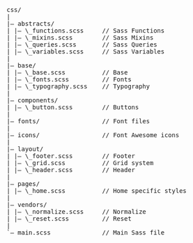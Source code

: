 <pre>css/
|
|– abstracts/
| |– \_functions.scss &nbsp; &nbsp; // Sass Functions
| |– \_mixins.scss &nbsp; &nbsp; &nbsp; &nbsp;// Sass Mixins
| |– \_queries.scss &nbsp; &nbsp; &nbsp; // Sass Queries
| |– \_variables.scss &nbsp; &nbsp; // Sass Variables
|
|– base/
| |– \_base.scss &nbsp; &nbsp; &nbsp; &nbsp; &nbsp;// Base
| |– \_fonts.scss &nbsp; &nbsp; &nbsp; &nbsp; // Fonts
| |– \_typography.scss &nbsp; &nbsp;// Typography
|
|– components/
| |– \_button.scss &nbsp; &nbsp; &nbsp; &nbsp;// Buttons  
|
|– fonts/ &nbsp; &nbsp; &nbsp; &nbsp; &nbsp; &nbsp; &nbsp; &nbsp; // Font files
|
|– icons/ &nbsp; &nbsp; &nbsp; &nbsp; &nbsp; &nbsp; &nbsp; &nbsp; // Font Awesome icons
|
|– layout/
| |– \_footer.scss &nbsp; &nbsp; &nbsp; &nbsp;// Footer
| |– \_grid.scss &nbsp; &nbsp; &nbsp; &nbsp; &nbsp;// Grid system
| |– \_header.scss &nbsp; &nbsp; &nbsp; &nbsp;// Header
|
|– pages/
| |– \_home.scss &nbsp; &nbsp; &nbsp; &nbsp; &nbsp;// Home specific styles
|
|– vendors/
| |– \_normalize.scss &nbsp; &nbsp; // Normalize
| |– \_reset.scss &nbsp; &nbsp; &nbsp; &nbsp; // Reset
|
`– main.scss &nbsp; &nbsp; &nbsp; &nbsp; &nbsp; &nbsp; &nbsp;// Main Sass file
</pre>
